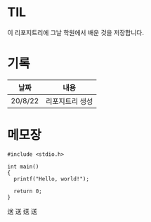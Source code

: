 # TIL
이 리포지트리에 그날 학원에서 배운 것을 저장합니다.

# 기록
| 날짜 | 내용 |
| --- | --- |
| 20/8/22 | 리포지트리 생성 |

# 메모장
```
#include <stdio.h>

int main()
{
  printf("Hello, world!");
  
  return 0;
}
```
<span lang="ko">送</span>
<span lang="ja">送</span>
<span lang="zh-tw">送</span>
<span lang="zh-cn">送</span>
